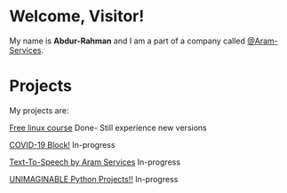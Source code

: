 # Welcome, Visitor!

My name is **Abdur-Rahman** and I am a part of a company called [@Aram-Services](https://github.com/Aram-Services).



# Projects

My projects are:

[Free linux course](https://github.com/aramservices198/FreeLinuxCourse) Done- Still experience new versions

[COVID-19 Block!](https://github.com/aramservices198/COVID-19Block-) In-progress

[Text-To-Speech by Aram Services](https://github.com/aramservices198/TTS-ARAM) In-progress

[UNIMAGINABLE Python Projects!!](https://github.com/aramservices198/unimaginable-python-projects) In-progress
